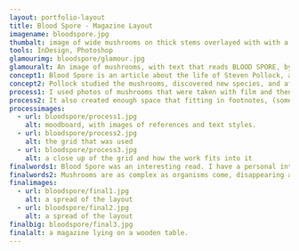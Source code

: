 ```yaml
---
layout: portfolio-layout
title: Blood Spore - Magazine Layout
imagename: bloodspore.jpg
thumbalt: image of wide mushrooms on thick stems overlayed with with a purple-blue colour
tools: InDesign, Photoshop
glamourimg: bloodspore/glamour.jpg
glamouralt: An image of mushrooms, with text that reads BLOOD SPORE, by Hamilton Morris.
concept1: Blood Spore is an article about the life of Steven Pollock, a physician and pioneering mycologist. The article chronologies the years he spent growing psychedelic mushrooms, working as a 'doctor', and his murder, as well as the effect that his work had on the mycologist and psychedelic mushroom communities. The story of Steven Pollock happens in the late 1970's, when the psychedelic mushroom craze had begun to take off in earnest.
concept2: Pollock studied the mushrooms, discovered new species, and after his murder, the largest psychedelic mushroom bust to date in North America happened in his 'office'. He kept meticulous notes, and even now, researching for this layout, there isn't much know about the rare strains of mushrooms he found. I wanted to capture the serious tone that he took with his work; he was certain that it would change mankind.
process1: I used photos of mushrooms that were taken with film and then layered an indigo colour over them. I loved the graininess of the photos, and the colour brought it out even more. The indigo comes from the mushroom Pollock first discovered, which had a bruised indigo colour around the gills, and the cap was a cream colour. The page size of this work is A4. The article is about 12,500 words, including footnotes and interviews, so using a large page size helped to cut down on the length.
process2: It also created enough space that fitting in footnotes, (some about 300 words) less of a challenge. I wanted to convey the information of the article, which might not be a typical read, in a visually compelling manner, one that would draw the reader in because of the layout. I set the body copy in Caecilia LT Std, which is readable at very small sizes, and was a nice nod to the time of the typewriter and its square letterforms. The titles, folios and pull-quotes are set in ITC Benguiat Std, a beautiful font that brought a touch of humility and human interest back to a very technically set piece.
processimages:
  - url: bloodspore/process1.jpg
    alt: moodboard, with images of references and text styles.
  - url: bloodspore/process2.jpg
    alt: the grid that was used
  - url: bloodspore/process3.jpg
    alt: a close up of the grid and how the work fits into it
finalwords1: Blood Spore was an interesting read. I have a personal interest in mushrooms, and I found this to be an extension that I hadn't considered. In researching psychedelic mushrooms, I learned that not much is really known besides the chemical compounds that make them psychedelic. There are strains of mushrooms that have next to no information about them, but are attributed to Pollock's work. Because of the ban on psychedelics, much of his work was destroyed.
finalwords2: Mushrooms are as complex as organisms come, disappearing and appearing seemingly at random, containing chemicals and microorganisms that appear no where else on earth. It is a shame that more isn't known, but honestly, the affects of hallucinogenics aren't something to sneeze at. This project brought me back to researching and layouts, my two favorite things. (P.S. This project pre-dates Stranger Things!)
finalimages:
  - url: bloodspore/final1.jpg
    alt: a spread of the layout
  - url: bloodspore/final2.jpg
    alt: a spread of the layout
finalbig: bloodspore/final3.jpg
finalalt: a magazine lying on a wooden table.
---
```

